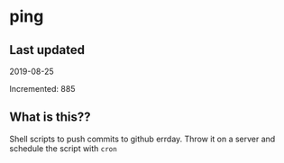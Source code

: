 # ping

## Last updated
2019-08-25

Incremented: 885

## What is this??
Shell scripts to push commits to github errday. Throw it on a server and schedule the script with `cron`
